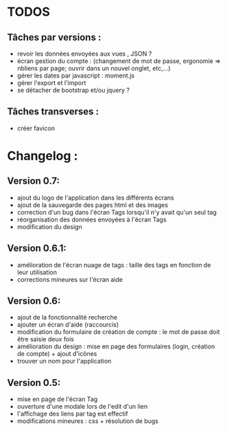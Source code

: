 TODOS
=====

Tâches par versions :
-------------------

* revoir les données envoyées aux vues , JSON ?
* écran gestion du compte : (changement de mot de passe, ergonomie => nbliens par page; ouvrir dans un nouvel onglet, etc,...)
* gérer les dates par javascript : moment.js
* gérer l'export et l'import
* se détacher de bootstrap et/ou jquery ?

Tâches transverses :
-------------------

* créer favicon

Changelog :
==========

Version 0.7:
------------
- ajout du logo de l'application dans les différents écrans
- ajout de la sauvegarde des pages html et des images
- correction d'un bug dans l'écran Tags lorsqu'il n'y avait qu'un seul tag
- réorganisation des données envoyées à l'écran Tags
- modification du design

Version 0.6.1:
--------------
- amélioration de l'écran nuage de tags : taille des tags en fonction de leur utilisation
- corrections mineures sur l'écran aide

Version 0.6:
------------
- ajout de la fonctionnalité recherche
- ajouter un écran d'aide (raccourcis)
- modification du formulaire de création de compte : le mot de passe doit être saisie deux fois
- amélioration du design : mise en page des formulaires (login, création de compte) + ajout d'icônes
- trouver un nom pour l'application

Version 0.5:
------------
- mise en page de l'écran Tag
- ouverture d'une modale lors de l'edit d'un lien
- l'affichage des liens par tag est effectif
- modifications mineures : css + résolution de bugs
 
